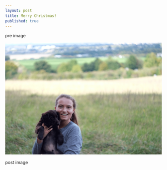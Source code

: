 ```yaml
---
layout: post
title: Merry Christmas!
published: true
---
```


pre image


![Image description](/images/firs-post.png)


post image
